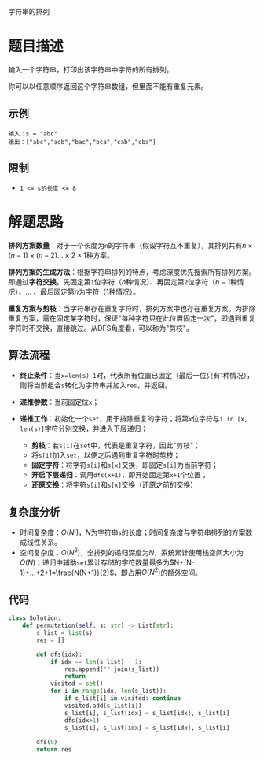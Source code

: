 字符串的排列

# 题目描述

输入一个字符串，打印出该字符串中字符的所有排列。

你可以以任意顺序返回这个字符串数组，但里面不能有重复元素。

## 示例

```
输入：s = "abc"
输出：["abc","acb","bac","bca","cab","cba"]
```

## 限制

- `1 <= s的长度 <= 8`

# 解题思路

**排列方案数量**：对于一个长度为`n`的字符串（假设字符互不重复），其排列共有$n\times(n-1)\times(n-2)...\times 2\times 1$种方案。

**排列方案的生成方法**：根据字符串排列的特点，考虑深度优先搜索所有排列方案。即通过**字符交换**，先固定第`1`位字符（$n$种情况）、再固定第`2`位字符（$n-1$种情况）、... 、最后固定第$n$为字符（$1$种情况）。

**重复方案与剪枝**：当字符串存在重复字符时，排列方案中也存在重复方案。为排除重复方案，需在固定某字符时，保证"每种字符只在此位置固定一次"，即遇到重复字符时不交换，直接跳过。从DFS角度看，可以称为"剪枝"。

## 算法流程

- **终止条件**：当`x=len(s)-1​`时，代表所有位置已固定（最后一位只有$1$种情况），则将当前组合`s`转化为字符串并加入`res`，并返回。

- **递推参数**：当前固定位`x`；
- **递推工作**：初始化一个`set`，用于排除重复的字符；将第`x`位字符与`i in [x, len(s)]`字符分别交换，并进入下层递归；
  - **剪枝**：若`s[i]`在`set`中，代表是重复字符，因此"剪枝"；
  - 将`s[i]`加入`set`，以便之后遇到重复字符时剪枝；
  - **固定字符**：将字符`s[i]`和`s[x]`交换，即固定`s[i]`为当前字符；
  - **开启下层递归**：调用`dfs(x+1)`，即开始固定第`x+1`个位置；
  - **还原交换**：将字符`s[i]`和`s[x]`交换（还原之前的交换）

## 复杂度分析

- 时间复杂度：$O(N!)$，$N$为字符串`s`的长度；时间复杂度与字符串排列的方案数成线性关系。
- 空间复杂度：$O(N^2)$，全排列的递归深度为$N$，系统累计使用栈空间大小为$O(N)$；递归中辅助`set`累计存储的字符数量最多为$N+(N-1)+...+2+1=\frac{N(N+1)}{2}$，即占用$O(N^2)$的额外空间。

## 代码

```python
class Solution:
    def permutation(self, s: str) -> List[str]:
        s_list = list(s)
        res = []

        def dfs(idx):
            if idx == len(s_list) - 1:
                res.append("".join(s_list))
                return
            visited = set()
            for i in range(idx, len(s_list)):
                if s_list[i] in visited: continue
                visited.add(s_list[i])
                s_list[i], s_list[idx] = s_list[idx], s_list[i]
                dfs(idx+1)
                s_list[i], s_list[idx] = s_list[idx], s_list[i]
        
        dfs(0)
        return res
```



